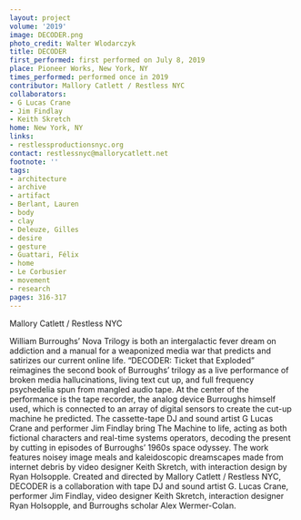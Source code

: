 ```yaml
---
layout: project
volume: '2019'
image: DECODER.png
photo_credit: Walter Wlodarczyk
title: DECODER
first_performed: first performed on July 8, 2019
place: Pioneer Works, New York, NY
times_performed: performed once in 2019
contributor: Mallory Catlett / Restless NYC
collaborators:
- G Lucas Crane
- Jim Findlay
- Keith Skretch
home: New York, NY
links:
- restlessproductionsnyc.org
contact: restlessnyc@mallorycatlett.net
footnote: ''
tags:
- architecture
- archive
- artifact
- Berlant, Lauren
- body
- clay
- Deleuze, Gilles
- desire
- gesture
- Guattari, Félix
- home
- Le Corbusier
- movement
- research
pages: 316-317
---
```


Mallory Catlett / Restless NYC

William Burroughs’ Nova Trilogy is both an intergalactic fever dream on addiction and a manual for a weaponized media war that predicts and satirizes our current online life. “DECODER: Ticket that Exploded” reimagines the second book of Burroughs’ trilogy as a live performance of broken media hallucinations, living text cut up, and full frequency psychedelia spun from mangled audio tape. At the center of the performance is the tape recorder, the analog device Burroughs himself used, which is connected to an array of digital sensors to create the cut-up machine he predicted. The cassette-tape DJ and sound artist G Lucas Crane and performer Jim Findlay bring The Machine to life, acting as both fictional characters and real-time systems operators, decoding the present by cutting in episodes of Burroughs’ 1960s space odyssey. The work features noisey image meals and kaleidoscopic dreamscapes made from internet debris by video designer Keith Skretch, with interaction design by Ryan Holsopple. Created and directed by Mallory Catlett / Restless NYC, DECODER is a collaboration with tape DJ and sound artist G. Lucas Crane, performer Jim Findlay, video designer Keith Skretch, interaction designer Ryan Holsopple, and Burroughs scholar Alex Wermer-Colan.
